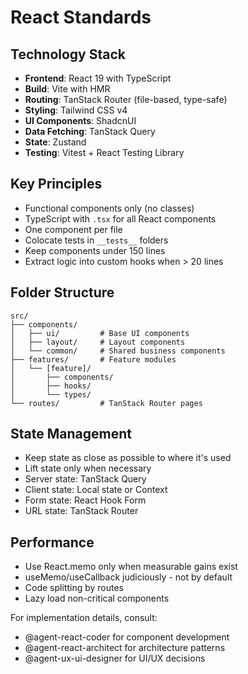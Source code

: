 # React Standards

## Technology Stack

- **Frontend**: React 19 with TypeScript
- **Build**: Vite with HMR
- **Routing**: TanStack Router (file-based, type-safe)
- **Styling**: Tailwind CSS v4
- **UI Components**: ShadcnUI
- **Data Fetching**: TanStack Query
- **State**: Zustand
- **Testing**: Vitest + React Testing Library

## Key Principles

- Functional components only (no classes)
- TypeScript with `.tsx` for all React components
- One component per file
- Colocate tests in `__tests__` folders
- Keep components under 150 lines
- Extract logic into custom hooks when > 20 lines

## Folder Structure

```
src/
├── components/
│   ├── ui/         # Base UI components
│   ├── layout/     # Layout components
│   └── common/     # Shared business components
├── features/       # Feature modules
│   └── [feature]/
│       ├── components/
│       ├── hooks/
│       └── types/
└── routes/         # TanStack Router pages
```

## State Management

- Keep state as close as possible to where it's used
- Lift state only when necessary
- Server state: TanStack Query
- Client state: Local state or Context
- Form state: React Hook Form
- URL state: TanStack Router

## Performance

- Use React.memo only when measurable gains exist
- useMemo/useCallback judiciously - not by default
- Code splitting by routes
- Lazy load non-critical components

For implementation details, consult:

- @agent-react-coder for component development
- @agent-react-architect for architecture patterns
- @agent-ux-ui-designer for UI/UX decisions
